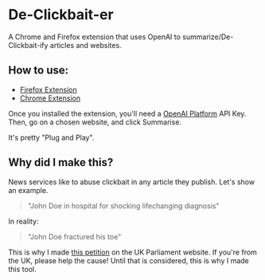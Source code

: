 # De-Clickbait-er
A Chrome and Firefox extension that uses OpenAI to summarize/De-Clickbait-ify articles and websites. 

## How to use:

- [Firefox Extension](https://addons.mozilla.org/en-GB/firefox/addon/de-clickbait-er/) 
- [Chrome Extension](https://chromewebstore.google.com/detail/de-clickbait-assistant/aamaobkojcphkahpaifolohmhbepcmie)

Once you installed the extension, you'll need a [OpenAI Platform](https://platform.openai.com/api-keys) API Key. 
Then, go on a chosen website, and click Summarise. 

It's pretty "Plug and Play". 

## Why did I make this?
News services like to abuse clickbait in any article they publish. 
Let's show an example. 
> "John Doe in hospital for shocking lifechanging diagnosis"

In reality: 

> "John Doe fractured his toe"

This is why I made [this petition](https://petition.parliament.uk/petitions/703126) on the UK Parliament website. If you're from the UK, please help the cause!
Until that is considered, this is why I made this tool. 

